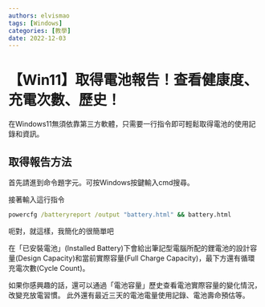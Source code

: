 ```yaml
---
authors: elvismao
tags: [Windows]
categories: [教學]
date: 2022-12-03
---
```


# 【Win11】取得電池報告！查看健康度、充電次數、歷史！

在Windows11無須依靠第三方軟體，只需要一行指令即可輕鬆取得電池的使用記錄和資訊。

<!--more-->

## 取得報告方法

首先請進到命令題字元。可按Windows按鍵輸入cmd搜尋。

接著輸入這行指令

```bat
powercfg /batteryreport /output "battery.html" && battery.html
```

呃對，就這樣，我簡化的很簡單吧

在「已安裝電池」(Installed Battery)下會給出筆記型電腦所配的鋰電池的設計容量(Design Capacity)和當前實際容量(Full Charge Capacity)，最下方還有循環充電次數(Cycle Count)。 

如果你感興趣的話，還可以通過「電池容量」歷史查看電池實際容量的變化情況，改變充放電習慣。 此外還有最近三天的電池電量使用記錄、電池壽命預估等。